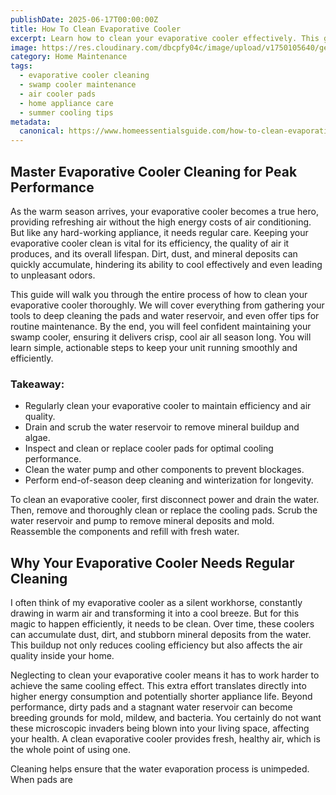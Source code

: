 ```yaml
---
publishDate: 2025-06-17T00:00:00Z
title: How To Clean Evaporative Cooler
excerpt: Learn how to clean your evaporative cooler effectively. This guide covers essential steps for thorough swamp cooler cleaning to improve air quality and efficiency.
image: https://res.cloudinary.com/dbcpfy04c/image/upload/v1750105640/generated_image_1750105639_kwdagi.webp
category: Home Maintenance
tags:
  - evaporative cooler cleaning
  - swamp cooler maintenance
  - air cooler pads
  - home appliance care
  - summer cooling tips
metadata:
  canonical: https://www.homeessentialsguide.com/how-to-clean-evaporative-cooler
---
```


## Master Evaporative Cooler Cleaning for Peak Performance

As the warm season arrives, your evaporative cooler becomes a true hero, providing refreshing air without the high energy costs of air conditioning. But like any hard-working appliance, it needs regular care. Keeping your evaporative cooler clean is vital for its efficiency, the quality of air it produces, and its overall lifespan. Dirt, dust, and mineral deposits can quickly accumulate, hindering its ability to cool effectively and even leading to unpleasant odors.

This guide will walk you through the entire process of how to clean your evaporative cooler thoroughly. We will cover everything from gathering your tools to deep cleaning the pads and water reservoir, and even offer tips for routine maintenance. By the end, you will feel confident maintaining your swamp cooler, ensuring it delivers crisp, cool air all season long. You will learn simple, actionable steps to keep your unit running smoothly and efficiently.

### Takeaway:

*   Regularly clean your evaporative cooler to maintain efficiency and air quality.
*   Drain and scrub the water reservoir to remove mineral buildup and algae.
*   Inspect and clean or replace cooler pads for optimal cooling performance.
*   Clean the water pump and other components to prevent blockages.
*   Perform end-of-season deep cleaning and winterization for longevity.

To clean an evaporative cooler, first disconnect power and drain the water. Then, remove and thoroughly clean or replace the cooling pads. Scrub the water reservoir and pump to remove mineral deposits and mold. Reassemble the components and refill with fresh water.

## Why Your Evaporative Cooler Needs Regular Cleaning

I often think of my evaporative cooler as a silent workhorse, constantly drawing in warm air and transforming it into a cool breeze. But for this magic to happen efficiently, it needs to be clean. Over time, these coolers can accumulate dust, dirt, and stubborn mineral deposits from the water. This buildup not only reduces cooling efficiency but also affects the air quality inside your home.

Neglecting to clean your evaporative cooler means it has to work harder to achieve the same cooling effect. This extra effort translates directly into higher energy consumption and potentially shorter appliance life. Beyond performance, dirty pads and a stagnant water reservoir can become breeding grounds for mold, mildew, and bacteria. You certainly do not want these microscopic invaders being blown into your living space, affecting your health. A clean evaporative cooler provides fresh, healthy air, which is the whole point of using one.

Cleaning helps ensure that the water evaporation process is unimpeded. When pads are